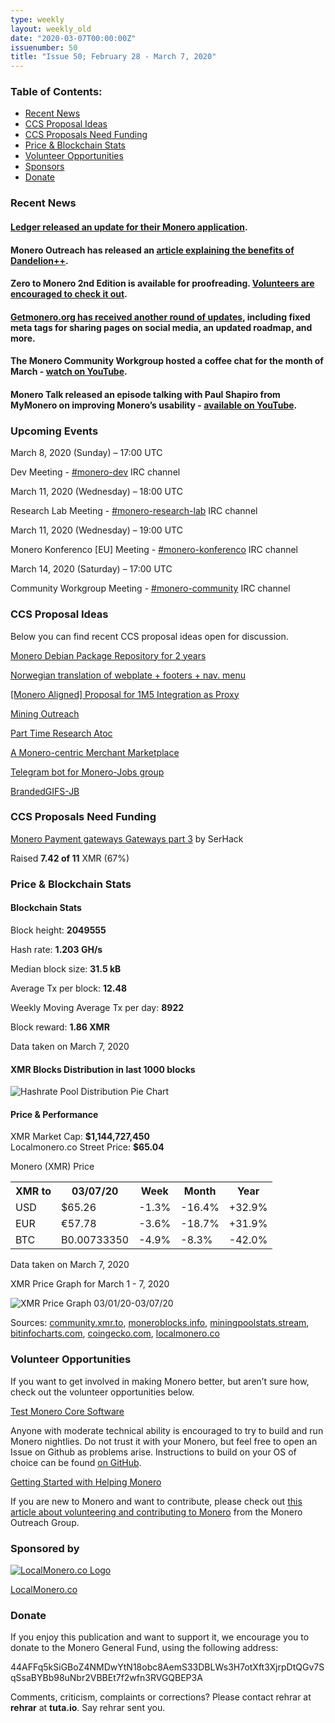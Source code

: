 ```yaml
---
type: weekly
layout: weekly_old
date: "2020-03-07T00:00:00Z"
issuenumber: 50
title: "Issue 50; February 28 - March 7, 2020"
---
```


<h3>Table of Contents:</h3>
<ul class="contents">
    <li><a href="#news">Recent News</a></li>
    <li><a href="#ideas">CCS Proposal Ideas</a></li>
    <li><a href="#proposals">CCS Proposals Need Funding</a></li>
    <li><a href="#stats">Price & Blockchain Stats</a></li>
    <li><a href="#volunteer">Volunteer Opportunities</a></li>
    <li><a href="#sponsor">Sponsors</a></li>
    <li><a href="#donate">Donate</a></li>
</ul>

<h3 id="news">Recent News</h3>

<div class="newsbyte">
    <h4><a href="https://www.reddit.com/r/Monero/comments/fc9eqm/ledger_monero_application_151_is_out/" target="_blank">Ledger released an update for their Monero application</a>.
    </h4>
</div>

<div class="newsbyte">
    <h4>Monero Outreach has released an <a href="https://www.monerooutreach.org/stories/dandelion.html" target="_blank">article explaining the benefits of Dandelion++</a>.
    </h4>
</div>

<div class="newsbyte">
    <h4>Zero to Monero 2nd Edition is available for proofreading. <a href="https://www.reddit.com/r/Monero/comments/fdhtqh/request_for_proofreading_zero_to_monero_second/" target="_blank">Volunteers are encouraged to check it out</a>.
    </h4>
</div>

<div class="newsbyte">
    <h4><a href="https://www.reddit.com/r/Monero/comments/fetf6z/getmoneroorg_updated_fixed_meta_tags_updated/" target="_blank">Getmonero.org has received another round of updates</a>, including fixed meta tags for sharing pages on social media, an updated roadmap, and more.
    </h4>
</div>

<div class="newsbyte">
    <h4>The Monero Community Workgroup hosted a coffee chat for the month of March - <a href="https://youtu.be/jXOpGLmzyrI" target="_blank">watch on YouTube</a>.
    </h4>
</div>

<div class="newsbyte">
    <h4>Monero Talk released an episode talking with Paul Shapiro from MyMonero on improving Monero’s usability - <a href="https://youtu.be/FvcVsV5JHpE" target="_blank">available on YouTube</a>.
    </h4>
</div>

<h3 id="events">Upcoming Events</h3>

<div class="event">
    <p class="date" markdown="1">March 8, 2020 (Sunday) – 17:00 UTC</p>
    <p markdown="1">Dev Meeting - <a href="irc://chat.freenode.net/#monero-dev" target="_blank">#monero-dev</a> IRC channel</p>
</div>

<div class="event">
    <p class="date" markdown="1">March 11, 2020 (Wednesday) – 18:00 UTC</p>
    <p markdown="1">Research Lab Meeting - <a href="irc://chat.freenode.net/#monero-research-lab" target="_blank">#monero-research-lab</a> IRC channel</p>
</div>

<div class="event">
    <p class="date" markdown="1">March 11, 2020 (Wednesday) – 19:00 UTC</p>
    <p markdown="1">Monero Konferenco [EU] Meeting - <a href="irc://chat.freenode.net/#monero-konferenco" target="_blank">#monero-konferenco</a> IRC channel</p>
</div>

<div class="event">
    <p class="date" markdown="1">March 14, 2020 (Saturday) – 17:00 UTC</p>
    <p markdown="1">Community Workgroup Meeting - <a href="irc://chat.freenode.net/#monero-community" target="_blank">#monero-community</a> IRC channel</p>
</div>

<h3 id="ideas">CCS Proposal Ideas</h3>

<p>Below you can find recent CCS proposal ideas open for discussion.</p>

<div class="proposal">
<p><a href="https://repo.getmonero.org/monero-project/ccs-proposals/-/merge_requests/130" target="_blank">Monero Debian Package Repository for 2 years</a></p>
</div>

<div class="proposal">
<p><a href="https://repo.getmonero.org/monero-project/ccs-proposals/-/merge_requests/129" target="_blank">Norwegian translation of webplate + footers + nav. menu</a></p>
</div>

<div class="proposal">
<p><a href="https://repo.getmonero.org/monero-project/ccs-proposals/-/merge_requests/127" target="_blank">[Monero Aligned] Proposal for 1M5 Integration as Proxy</a></p>
</div>

<div class="proposal">
<p><a href="https://repo.getmonero.org/monero-project/ccs-proposals/merge_requests/124" target="_blank">Mining Outreach</a></p>
</div>

<div class="proposal">
<p><a href="https://repo.getmonero.org/monero-project/ccs-proposals/merge_requests/120" target="_blank">Part Time Research Atoc</a></p>
</div>

<div class="proposal">
<p><a href="https://repo.getmonero.org/monero-project/ccs-proposals/merge_requests/117" target="_blank">A Monero-centric Merchant Marketplace</a></p>
</div>

<div class="proposal">
<p><a href="https://repo.getmonero.org/monero-project/ccs-proposals/merge_requests/91" target="_blank">Telegram bot for Monero-Jobs group</a></p>
</div>

<div class="proposal">
<p><a href="https://repo.getmonero.org/monero-project/ccs-proposals/merge_requests/88" target="_blank">BrandedGIFS-JB</a></p>
</div>

<h3 id="proposals">CCS Proposals Need Funding</h3>

<div class="proposal">
    <p><a href="https://ccs.getmonero.org/proposals/serhack-monero-integrations-part-3.html" target="_blank">Monero Payment gateways Gateways part 3</a> by SerHack</p>
    <p>Raised <b>7.42 of 11</b> XMR (67%)</p>
</div>

<h3 id="stats">Price & Blockchain Stats</h3>

<h4 class="stat">Blockchain Stats</h4>

<div class="bcstats">
    <p>Block height: <b>2049555</b></p>
    <p>Hash rate: <b>1.203 GH/s</b></p>
    <p>Median block size: <b>31.5 kB</b></p>
    <p>Average Tx per block: <b>12.48</b></p>
    <p>Weekly Moving Average Tx per day: <b>8922</b></p>
    <p>Block reward: <b>1.86 XMR</b></p>
</div>
<p class="note">Data taken on March 7, 2020</p>

<h4 class="stat">XMR Blocks Distribution in last 1000 blocks</h4>
<p><img src="/img/hashrate-pool-distribution-0307.png" alt="Hashrate Pool Distribution Pie Chart"/></p>

<h4 class="stat">Price & Performance</h4>

<div class="price-intro">XMR Market Cap: <b>$1,144,727,450</b><br>Localmonero.co Street Price: <b>$65.04</b></div>

<p class="table-title">Monero (XMR) Price</p>
<table class="price-table">
  <tr class="row1">
    <th>XMR to</th>
    <th>03/07/20</th>
    <th>Week</th>
    <th>Month</th>
    <th>Year</th>
  </tr>
  <tr>
    <td data-th="XMR to">USD</td>
    <td data-th="03/07/20">$65.26</td>
    <td data-th="Week" class="red">-1.3%</td>
    <td data-th="Month" class="red">-16.4%</td>
    <td data-th="Year" class="green">+32.9%</td>
  </tr>
  <tr class="row3">
    <td data-th="XMR to">EUR</td>
    <td data-th="03/07/20">€57.78</td>
    <td data-th="Week" class="red">-3.6%</td>
    <td data-th="Month" class="red">-18.7%</td>
    <td data-th="Year" class="green">+31.9%</td>
  </tr>
  <tr>
    <td data-th="XMR to">BTC</td>
    <td data-th="03/07/20">B0.00733350</td>
    <td data-th="Week" class="red">-4.9%</td>
    <td data-th="Month" class="red">-8.3%</td>
    <td data-th="Year" class="red">-42.0%</td>
  </tr>
</table>
<p class="note">Data taken on March 7, 2020</p>

<p class="table-title">XMR Price Graph for March 1 - 7, 2020</p>

![XMR Price Graph 03/01/20-03/07/20](/img/weekly-chart-0307.png "XMR Price Graph 03/01/20-03/07/20") 

Sources: <a href="https://community.xmr.to/explorer/mainnet/" target="_blank">community.xmr.to</a>, <a href="https://moneroblocks.info/stats/transaction-stats" target="_blank">moneroblocks.info</a>, <a href="https://miningpoolstats.stream/monero" target="_blank">miningpoolstats.stream</a>, <a href="https://bitinfocharts.com/monero/" target="_blank">bitinfocharts.com</a>, <a href="https://www.coingecko.com/" target="_blank">coingecko.com</a>, <a href="https://localmonero.co/" target="_blank">localmonero.co</a>

<h3 id="volunteer">Volunteer Opportunities</h3>

<p>If you want to get involved in making Monero better, but aren’t sure how, check out the volunteer opportunities below.</p>

<div class="newsbyte">
    <p class="date"><a href="https://github.com/monero-project/monero" target="_blank">Test Monero Core Software</a></p>
    <p>Anyone with moderate technical ability is encouraged to try to build and run Monero nightlies. Do not trust it with your Monero, but feel free to open an Issue on Github as problems arise. Instructions to build on your OS of choice can be found <a href="https://github.com/monero-project/monero#compiling-monero-from-source" target="_blank">on GitHub</a>. </p>
</div>

<div class="newsbyte">
    <p class="date"><a href="https://github.com/monero-project/monero" target="_blank">Getting Started with Helping Monero</a></p>
    <p>If you are new to Monero and want to contribute, please check out <a href="https://www.monerooutreach.org/stories/getting-started-helping-monero.php" target="_blank">this article about volunteering and contributing to Monero</a> from the Monero Outreach Group. </p>
</div>

<h3 id="sponsor">Sponsored by</h3>

<p><a href="https://localmonero.co/" target="_blank"><img src="/img/localmonero-logo.png" alt="LocalMonero.co Logo" class="localmonero"></a></p>

<p class="text-center"><a href="https://localmonero.co/" target="_blank">LocalMonero.co</a></p>

<h3 id="donate">Donate</h3>

<p markdown="1">If you enjoy this publication and want to support it, we encourage you to donate to the Monero General Fund, using the following address:</p>

<p class="address" markdown="1">44AFFq5kSiGBoZ4NMDwYtN18obc8AemS33DBLWs3H7otXft3XjrpDtQGv7SqSsaBYBb98uNbr2VBBEt7f2wfn3RVGQBEP3A</p>

<!--p><a href="monero:44AFFq5kSiGBoZ4NMDwYtN18obc8AemS33DBLWs3H7otXft3XjrpDtQGv7SqSsaBYBb98uNbr2VBBEt7f2wfn3RVGQBEP3A" class="qr"><img src="/img/donate-monero.png"></a></p-->

Comments, criticism, complaints or corrections? Please contact rehrar at **rehrar** at **tuta.io**. Say rehrar sent you.
